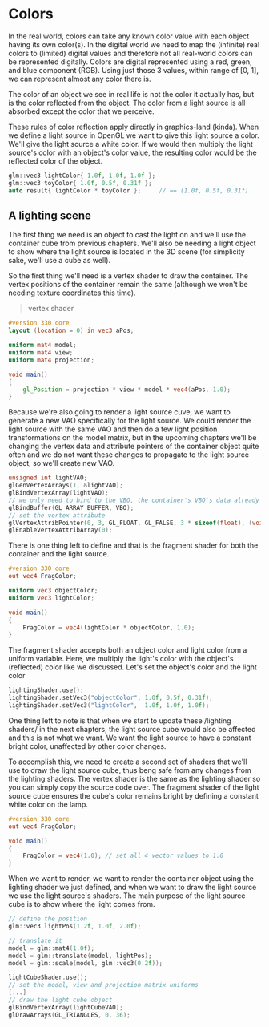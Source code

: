 # Colors

In the real world, colors can take any known color value with each object having its own color(s). In the digital world we need to map the (infinite) real colors to (limited) digital values and therefore not all real-world colors can be represented digitally. Colors are digital represented using a red, green, and blue component (RGB). Using just those 3 values, within range of [0, 1], we can represent almost any color there is.

The color of an object we see in real life is not the color it actually has, but is the color reflected from the object. The color from a light source is all absorbed except the color that we perceive.

These rules of color reflection apply directly in graphics-land (kinda). When we define a light source in OpenGL we want to give this light source a color. We'll give the light source a white color. If we would then multiply the light source's color with an object's color value, the resulting color would be the reflected color of the object.

```cpp
glm::vec3 lightColor{ 1.0f, 1.0f, 1.0f };
glm::vec3 toyColor{ 1.0f, 0.5f, 0.31f };
auto result{ lightColor * toyColor };     // == (1.0f, 0.5f, 0.31f)
```

## A lighting scene

The first thing we need is an object to cast the light on and we'll use the container cube from previous chapters. We'll also be needing a light object to show where the light source is located in the 3D scene (for simplicity sake, we'll use a cube as well).

So the first thing we'll need is a vertex shader to draw the container. The vertex positions of the container remain the same (although we won't be needing texture coordinates this time).

> vertex shader

```glsl
#version 330 core
layout (location = 0) in vec3 aPos;

uniform mat4 model;
uniform mat4 view;
uniform mat4 projection;

void main()
{
    gl_Position = projection * view * model * vec4(aPos, 1.0);
}
```

Because we're also going to render a light source cuve, we want to generate a new VAO specifically for the light source. We could render the light source with the same VAO and then do a few light position transformations on the model matrix, but in the upcoming chapters we'll be changing the vertex data and attribute pointers of the container object quite often and we do not want these changes to propagate to the light source object, so we'll create new VAO.

```cpp
unsigned int lightVAO;
glGenVertexArrays(1, &lightVAO);
glBindVertexArray(lightVAO);
// we only need to bind to the VBO, the container's VBO's data already contains the data.
glBindBuffer(GL_ARRAY_BUFFER, VBO);
// set the vertex attribute
glVertexAttribPointer(0, 3, GL_FLOAT, GL_FALSE, 3 * sizeof(float), (void*)0);
glEnableVertexAttribArray(0);
```

There is one thing left to define and that is the fragment shader for both the container and the light source.

```glsl
#version 330 core
out vec4 FragColor;

uniform vec3 objectColor;
uniform vec3 lightColor;

void main()
{
    FragColor = vec4(lightColor * objectColor, 1.0);
}
```

The fragment shader accepts both an object color and light color from a uniform variable. Here, we multiply the light's color with the object's (reflected) color like we discussed. Let's set the object's color and the light color

```cpp
lightingShader.use();
lightingShader.setVec3("objectColor", 1.0f, 0.5f, 0.31f);
lightingShader.setVec3("lightColor",  1.0f, 1.0f, 1.0f);
```

One thing left to note is that when we start to update these /lighting shaders/ in the next chapters, the light source cube would also be affected and this is not what we want. We want the light source to have a constant bright color, unaffected by other color changes.

To accomplish this, we need to create a second set of shaders that we'll use to draw the light source cube, thus beng safe from any changes from the lighting shaders. The vertex shader is the same as the lighting shader so you can simply copy the source code over. The fragment shader of the light source cube ensures the cube's color remains bright by defining a constant white color on the lamp.

```glsl
#version 330 core
out vec4 FragColor;

void main()
{
    FragColor = vec4(1.0); // set all 4 vector values to 1.0
}
```

When we want to render, we want to render the container object using the lighting shader we just defined, and when we want to draw the light source we use the light source's shaders. The main purpose of the light source cube is to show where the light comes from.

```cpp
// define the position
glm::vec3 lightPos(1.2f, 1.0f, 2.0f);

// translate it
model = glm::mat4(1.0f);
model = glm::translate(model, lightPos);
model = glm::scale(model, glm::vec3(0.2f));

lightCubeShader.use();
// set the model, view and projection matrix uniforms
[...]
// draw the light cube object
glBindVertexArray(lightCubeVAO);
glDrawArrays(GL_TRIANGLES, 0, 36);
```
